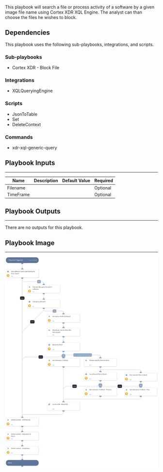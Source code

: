 This playbook will search a  file or process activity of a software by a given image file name using Cortex XDR XQL Engine. The analyst can than choose the files he wishes to block.

## Dependencies

This playbook uses the following sub-playbooks, integrations, and scripts.

### Sub-playbooks

* Cortex XDR - Block File

### Integrations

* XQLQueryingEngine

### Scripts

* JsonToTable
* Set
* DeleteContext

### Commands

* xdr-xql-generic-query

## Playbook Inputs

---

| **Name** | **Description** | **Default Value** | **Required** |
| --- | --- | --- | --- |
| Filename |  |  | Optional |
| TimeFrame |  |  | Optional |

## Playbook Outputs

---
There are no outputs for this playbook.

## Playbook Image

---

![Cortex XDR - Search And Block Software - XQL Engine](../doc_files/Cortex_XDR_-_Search_And_Block_Software_-_XQL_Engine.png)
